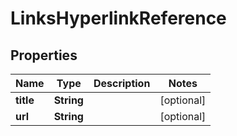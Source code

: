 
# LinksHyperlinkReference

## Properties
Name | Type | Description | Notes
------------ | ------------- | ------------- | -------------
**title** | **String** |  |  [optional]
**url** | **String** |  |  [optional]



